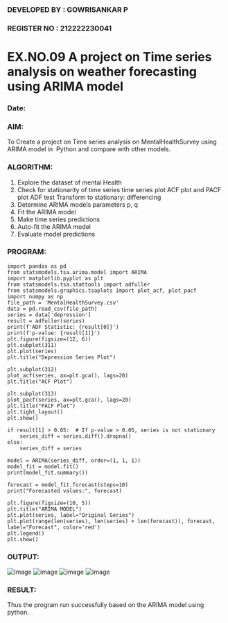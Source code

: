 ### DEVELOPED BY : GOWRISANKAR P
### REGISTER NO : 212222230041
# EX.NO.09        A project on Time series analysis on weather forecasting using ARIMA model 
### Date: 

### AIM:
To Create a project on Time series analysis on MentalHealthSurvey using ARIMA model in  Python and compare with other models.
### ALGORITHM:
1. Explore the dataset of mental Health 
2. Check for stationarity of time series time series plot
   ACF plot and PACF plot
   ADF test
   Transform to stationary: differencing
3. Determine ARIMA models parameters p, q
4. Fit the ARIMA model
5. Make time series predictions
6. Auto-fit the ARIMA model
7. Evaluate model predictions
### PROGRAM:
```
import pandas as pd
from statsmodels.tsa.arima.model import ARIMA
import matplotlib.pyplot as plt
from statsmodels.tsa.stattools import adfuller
from statsmodels.graphics.tsaplots import plot_acf, plot_pacf
import numpy as np
file_path = 'MentalHealthSurvey.csv'
data = pd.read_csv(file_path)
series = data['depression']
result = adfuller(series)
print(f'ADF Statistic: {result[0]}')
print(f'p-value: {result[1]}')
plt.figure(figsize=(12, 6))
plt.subplot(311)
plt.plot(series)
plt.title("Depression Series Plot")

plt.subplot(312)
plot_acf(series, ax=plt.gca(), lags=20)
plt.title("ACF Plot")

plt.subplot(313)
plot_pacf(series, ax=plt.gca(), lags=20)
plt.title("PACF Plot")
plt.tight_layout()
plt.show()

if result[1] > 0.05:  # If p-value > 0.05, series is not stationary
    series_diff = series.diff().dropna()
else:
    series_diff = series

model = ARIMA(series_diff, order=(1, 1, 1))
model_fit = model.fit()
print(model_fit.summary())

forecast = model_fit.forecast(steps=10)
print("Forecasted values:", forecast)

plt.figure(figsize=(10, 5))
plt.title("ARIMA MODEL")
plt.plot(series, label="Original Series")
plt.plot(range(len(series), len(series) + len(forecast)), forecast, label="Forecast", color='red')
plt.legend()
plt.show()

```
### OUTPUT:
![image](https://github.com/user-attachments/assets/5d460de2-f659-4f37-a433-05c0400cdbbb)
![image](https://github.com/user-attachments/assets/3cbd3ea9-7ff0-4137-9ad0-227a6726b001)
![image](https://github.com/user-attachments/assets/450e9ec7-0216-452d-8621-1199bea4f5fa)
![image](https://github.com/user-attachments/assets/0c3e6c48-f024-4ab4-b54a-5a741eae8829)
### RESULT:
Thus the program run successfully based on the ARIMA model using python.
